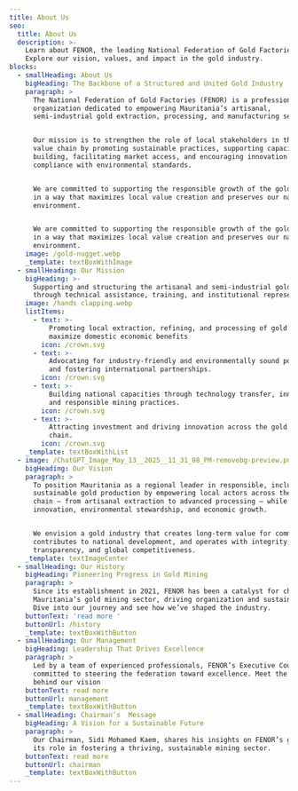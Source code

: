```yaml
---
title: About Us
seo:
  title: About Us
  description: >-
    Learn about FENOR, the leading National Federation of Gold Factories.
    Explore our vision, values, and impact in the gold industry.
blocks:
  - smallHeading: About Us
    bigHeading: The Backbone of a Structured and United Gold Industry
    paragraph: >
      The National Federation of Gold Factories (FENOR) is a professional
      organization dedicated to empowering Mauritania’s artisanal,
      semi-industrial gold extraction, processing, and manufacturing sectors.


      Our mission is to strengthen the role of local stakeholders in the gold
      value chain by promoting sustainable practices, supporting capacity
      building, facilitating market access, and encouraging innovation and
      compliance with environmental standards.


      We are committed to supporting the responsible growth of the gold industry
      in a way that maximizes local value creation and preserves our natural
      environment.


      We are committed to supporting the responsible growth of the gold industry
      in a way that maximizes local value creation and preserves our natural
      environment.
    image: /gold-nugget.webp
    _template: textBoxWithImage
  - smallHeading: Our Mission
    bigHeading: >-
      Supporting and structuring the artisanal and semi-industrial gold sectors
      through technical assistance, training, and institutional representation.
    image: /hands clapping.webp
    listItems:
      - text: >-
          Promoting local extraction, refining, and processing of gold to
          maximize domestic economic benefits
        icon: /crown.svg
      - text: >-
          Advocating for industry-friendly and environmentally sound policies
          and fostering international partnerships.
        icon: /crown.svg
      - text: >-
          Building national capacities through technology transfer, innovation,
          and responsible mining practices.
        icon: /crown.svg
      - text: >-
          Attracting investment and driving innovation across the gold value
          chain.
        icon: /crown.svg
    _template: textBoxWithList
  - image: /ChatGPT_Image_May_13__2025__11_31_08_PM-removebg-preview.png
    bigHeading: Our Vision
    paragraph: >
      To position Mauritania as a regional leader in responsible, inclusive, and
      sustainable gold production by empowering local actors across the value
      chain — from artisanal extraction to advanced processing — while promoting
      innovation, environmental stewardship, and economic growth.


      We envision a gold industry that creates long-term value for communities,
      contributes to national development, and operates with integrity,
      transparency, and global competitiveness.
    _template: textImageCenter
  - smallHeading: Our History
    bigHeading: Pioneering Progress in Gold Mining
    paragraph: >
      Since its establishment in 2021, FENOR has been a catalyst for change in
      Mauritania’s gold mining sector, driving organization and sustainability.
      Dive into our journey and see how we’ve shaped the industry.
    buttonText: 'read more '
    buttonUrl: /history
    _template: textBoxWithButton
  - smallHeading: Our Management
    bigHeading: Leadership That Drives Excellence
    paragraph: >
      Led by a team of experienced professionals, FENOR’s Executive Council is
      committed to steering the federation toward excellence. Meet the leaders
      behind our vision
    buttonText: read more
    buttonUrl: management
    _template: textBoxWithButton
  - smallHeading: Chairman’s  Message
    bigHeading: A Vision for a Sustainable Future
    paragraph: >
      Our Chairman, Sidi Mohamed Kaem, shares his insights on FENOR’s goals and
      its role in fostering a thriving, sustainable mining sector.
    buttonText: read more
    buttonUrl: chairman
    _template: textBoxWithButton
---
```


